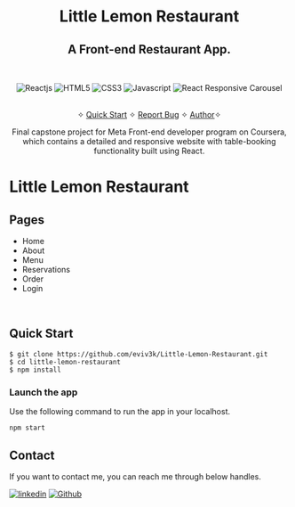 <h1 align="center">Little Lemon Restaurant</h1>

<h2 align="center">A Front-end Restaurant App.</h2>

<br />
<p align="center">
    <img src="https://img.shields.io/badge/React-20232A?style=for-the-badge&logo=react&logoColor=61DAFB" alt="Reactjs" />
    <img src="https://img.shields.io/badge/HTML5-E34F26?style=for-the-badge&logo=html5&logoColor=white" alt="HTML5" />
    <img src="https://img.shields.io/badge/CSS3-1572B6?style=for-the-badge&logo=css3&logoColor=white" alt="CSS3" />
    <img src="https://img.shields.io/badge/JavaScript-323330?style=for-the-badge&logo=javascript&logoColor=F7DF1E" alt="Javascript" />
    <img src="https://img.shields.io/badge/React Responsive Carousel-FFFFFF?style=for-the-badge&logo=react-responsive-carousel&logoColor=000000" alt="React Responsive Carousel" />
</p>

<p align="center"> 
    <br />&#10023;
    <a href="#Quick-Start">Quick Start</a>   &#10023;    
    <a href="https://github.com/eviv3k/Little-Lemon-Restaurant/issues">Report Bug</a>   &#10023;
    <a href="#Contact">Author</a>&#10023;
</p>

<p align="center"> 
    Final capstone project for Meta Front-end developer program on Coursera, which contains a detailed and responsive website with table-booking functionality built using React.
</p>

# Little Lemon Restaurant


## Pages

- Home
- About
- Menu
- Reservations
- Order
- Login
<br />

## Quick Start

```shell
$ git clone https://github.com/eviv3k/Little-Lemon-Restaurant.git
$ cd little-lemon-restaurant
$ npm install
```

### Launch the app

Use the following command to run the app in your localhost.

```
npm start
```

## Contact

If you want to contact me, you can reach me through below handles.

[![linkedin](https://img.shields.io/badge/Sumit_Sharma-0077B5?style=for-the-badge&logo=linkedin&logoColor=white)](https://www.linkedin.com/in/eviv3k/)
[![Github](https://img.shields.io/badge/Sumit_Sharma-20232A?style=for-the-badge&logo=Github&logoColor=white)](https://github.com/eviv3k)